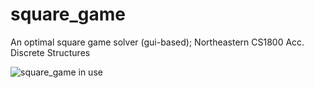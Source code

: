 # square_game
An optimal square game solver (gui-based); Northeastern CS1800 Acc. Discrete Structures

![square_game in use]([https://user-images.githubusercontent.com/29758429/210676224-7c595c26-bee1-4359-b41a-eeaf79173818.gif](https://raw.githubusercontent.com/breitnw/square_game/main/screenshots/demo.gif)https://raw.githubusercontent.com/breitnw/square_game/main/screenshots/demo.gif)
